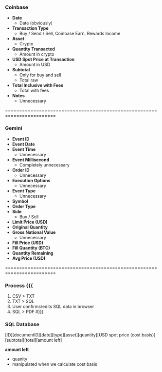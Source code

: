 ### Coinbase
- **Date**
  - Date (obviously)
- **Transaction Type**
  - Buy / Send / Sell, Coinbase Earn, Rewards Income
- **Asset**
  - Crypto
- **Quantity Transacted**
  - Amount in crypto
- **USD Spot Price at Transaction**
  - Amount in USD
- **Subtotal**
  - Only for buy and sell
  - Total raw
- **Total Inclusive with Fees**
  - Total with fees
- **Notes**
  - Unnecessary


========================================================================

### Gemini
- **Event ID**
- **Event Date**
- **Event Time**
  - Unnecessary
- **Event Millisecond**
  - Completely unnecessary
- **Order ID**
  - Unnecessary
- **Execution Options**
  - Unnecessary
- **Event Type**
  - Unnecessary
- **Symbol**
- **Order Type**
- **Side**
  - Buy / Sell
- **Limit Price (USD)**
- **Original Quantity**
- **Gross National Value**
  - Unnecessary
- **Fill Price (USD)**
- **Fill Quantity (BTC)**
- **Quantity Remaining**
- **Avg Price (USD)**

========================================================================


### Process {{{
1. CSV > TXT
2. TXT > SQL
3. User confirms/edits SQL data in browser
4. SQL > PDF
#}}}

### SQL Database

[ID][documentID][date][type][asset][quantity][USD spot price (cost basis)][subtotal][total][amount left]

**amount left**
- quanity
- manipulated when we calculate cost basis
